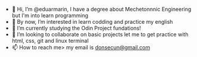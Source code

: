 - 👋 Hi, I’m @eduarmarin, I have a degree about Mechetonnnic Engineering but I'm into learn programming 
- 👀 By now, I’m interested in learn codding and practice my english
- 🌱 I’m currently studying the Odin Project fundations!
- 💞️ I’m looking to collaborate on basic projects let me to get practice with html, css, git and linux terminal
- 📫 How to reach me> my email is donsecun@gmail.com

<!---
eduarmarin/eduarmarin is a ✨ special ✨ repository because its `README.md` (this file) appears on your GitHub profile.
You can click the Preview link to take a look at your changes.
--->
